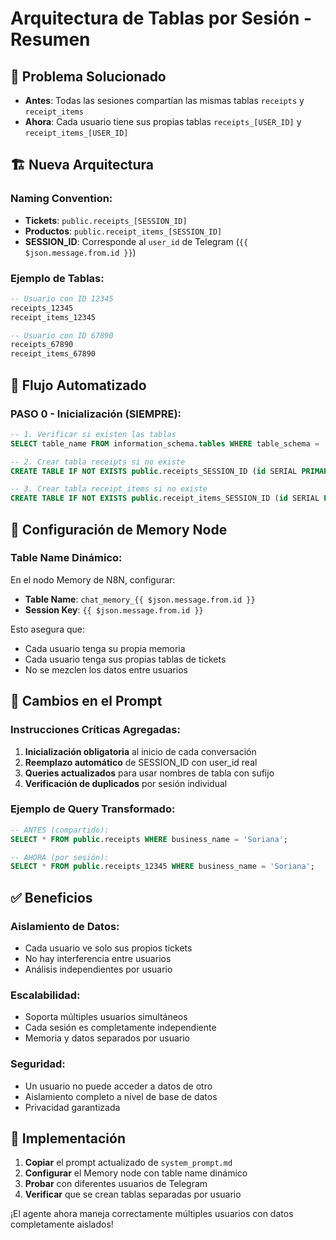 # Arquitectura de Tablas por Sesión - Resumen

## 🎯 Problema Solucionado
- **Antes**: Todas las sesiones compartían las mismas tablas `receipts` y `receipt_items`
- **Ahora**: Cada usuario tiene sus propias tablas `receipts_[USER_ID]` y `receipt_items_[USER_ID]`

## 🏗️ Nueva Arquitectura

### **Naming Convention:**
- **Tickets**: `public.receipts_[SESSION_ID]`
- **Productos**: `public.receipt_items_[SESSION_ID]`
- **SESSION_ID**: Corresponde al `user_id` de Telegram (`{{ $json.message.from.id }}`)

### **Ejemplo de Tablas:**
```sql
-- Usuario con ID 12345
receipts_12345
receipt_items_12345

-- Usuario con ID 67890  
receipts_67890
receipt_items_67890
```

## 🔄 Flujo Automatizado

### **PASO 0 - Inicialización (SIEMPRE):**
```sql
-- 1. Verificar si existen las tablas
SELECT table_name FROM information_schema.tables WHERE table_schema = 'public' AND table_name IN ('receipts_SESSION_ID', 'receipt_items_SESSION_ID');

-- 2. Crear tabla receipts si no existe
CREATE TABLE IF NOT EXISTS public.receipts_SESSION_ID (id SERIAL PRIMARY KEY, business_name VARCHAR(255) NOT NULL, business_address TEXT, business_tax_id VARCHAR(50), receipt_number VARCHAR(100), receipt_date TIMESTAMP NOT NULL, payment_method VARCHAR(50), tax_amount DECIMAL(10,2), total_amount DECIMAL(10,2) NOT NULL, created_at TIMESTAMP DEFAULT CURRENT_TIMESTAMP);

-- 3. Crear tabla receipt_items si no existe
CREATE TABLE IF NOT EXISTS public.receipt_items_SESSION_ID (id SERIAL PRIMARY KEY, receipt_id INTEGER REFERENCES public.receipts_SESSION_ID(id) ON DELETE CASCADE, product_name VARCHAR(255) NOT NULL, product_code VARCHAR(100), category VARCHAR(100), quantity DECIMAL(10,3) NOT NULL, unit_price DECIMAL(10,2) NOT NULL, total_price DECIMAL(10,2) NOT NULL, tax_rate DECIMAL(5,2), created_at TIMESTAMP DEFAULT CURRENT_TIMESTAMP);
```

## 📝 Configuración de Memory Node

### **Table Name Dinámico:**
En el nodo Memory de N8N, configurar:
- **Table Name**: `chat_memory_{{ $json.message.from.id }}`
- **Session Key**: `{{ $json.message.from.id }}`

Esto asegura que:
- Cada usuario tenga su propia memoria
- Cada usuario tenga sus propias tablas de tickets
- No se mezclen los datos entre usuarios

## 🔧 Cambios en el Prompt

### **Instrucciones Críticas Agregadas:**
1. **Inicialización obligatoria** al inicio de cada conversación
2. **Reemplazo automático** de SESSION_ID con user_id real
3. **Queries actualizados** para usar nombres de tabla con sufijo
4. **Verificación de duplicados** por sesión individual

### **Ejemplo de Query Transformado:**
```sql
-- ANTES (compartido):
SELECT * FROM public.receipts WHERE business_name = 'Soriana';

-- AHORA (por sesión):
SELECT * FROM public.receipts_12345 WHERE business_name = 'Soriana';
```

## ✅ Beneficios

### **Aislamiento de Datos:**
- Cada usuario ve solo sus propios tickets
- No hay interferencia entre usuarios
- Análisis independientes por usuario

### **Escalabilidad:**
- Soporta múltiples usuarios simultáneos
- Cada sesión es completamente independiente
- Memoria y datos separados por usuario

### **Seguridad:**
- Un usuario no puede acceder a datos de otro
- Aislamiento completo a nivel de base de datos
- Privacidad garantizada

## 🚀 Implementación

1. **Copiar** el prompt actualizado de `system_prompt.md`
2. **Configurar** el Memory node con table name dinámico
3. **Probar** con diferentes usuarios de Telegram
4. **Verificar** que se crean tablas separadas por usuario

¡El agente ahora maneja correctamente múltiples usuarios con datos completamente aislados!